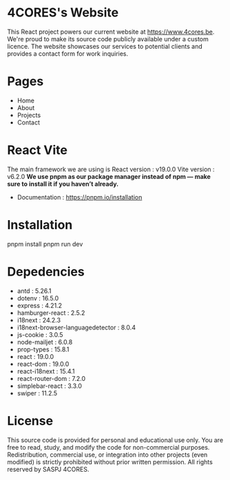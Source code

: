 # 4CORES's Website

This React project powers our current website at https://www.4cores.be. We're proud to make its source code publicly available under a custom licence.
The website showcases our services to potential clients and provides a contact form for work inquiries.

# Pages
* Home
* About
* Projects
* Contact

# React Vite
The main framework we are using is React version : v19.0.0
Vite version : v6.2.0
**We use pnpm as our package manager instead of npm — make sure to install it if you haven’t already.**
* Documentation : https://pnpm.io/installation

# Installation
pnpm install
pnpm run dev


# Depedencies
* antd : 5.26.1
* dotenv : 16.5.0
* express : 4.21.2
* hamburger-react : 2.5.2
* i18next : 24.2.3
* i18next-browser-languagedetector : 8.0.4
* js-cookie : 3.0.5
* node-mailjet : 6.0.8
* prop-types : 15.8.1
* react : 19.0.0
* react-dom : 19.0.0
* react-i18next : 15.4.1
* react-router-dom : 7.2.0
* simplebar-react : 3.3.0
* swiper : 11.2.5

# License
This source code is provided for personal and educational use only.
You are free to read, study, and modify the code for non-commercial purposes.
Redistribution, commercial use, or integration into other projects (even modified) is strictly prohibited without prior written permission.
All rights reserved by SASPJ 4CORES.






